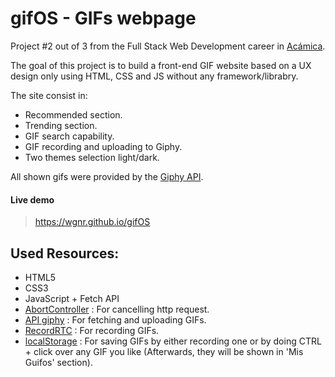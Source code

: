 # gifOS - GIFs webpage
Project #2 out of 3 from the Full Stack Web Development career in [Acámica](https://www.acamica.com/desarrollo-web-full-stack).

The goal of this project is to build a front-end GIF website based on a UX design only using HTML, CSS and JS without any framework/librabry.

The site consist in:
- Recommended section.
- Trending section.
- GIF search capability.
- GIF recording and uploading to Giphy.
- Two themes selection light/dark.

All shown gifs were provided by the [Giphy API](https://developers.giphy.com/).

#### Live demo
> https://wgnr.github.io/gifOS

## Used Resources:

- HTML5
- CSS3
- JavaScript + Fetch API
- [AbortController](https://developer.mozilla.org/en-US/docs/Web/API/AbortController) :  For cancelling http request.
- [API giphy](https://developers.giphy.com/) : For fetching and uploading GIFs.
- [RecordRTC](https://recordrtc.org/) : For recording GIFs.
- [localStorage](https://developer.mozilla.org/en-US/docs/Web/API/Window/localStorage) :  For saving GIFs by either recording one or by doing CTRL + click over any GIF you like (Afterwards, they will be shown in 'Mis Guifos' section).